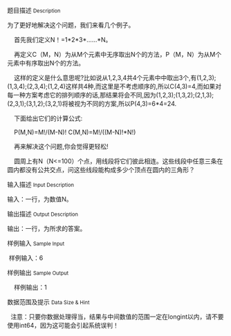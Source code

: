 <div class="panel panel-default">
<div class="area-title">
<span>
题目描述
<small>Description</small>
</span></div>
<div class="panel-body">

<p>为了更好地解决这个问题，我们来看几个例子。</p>
<p>    首先我们定义N！=1*2*3*……*N。</p>
<p>    再定义C（M，N）为从M个元素中无序取出N个的方法，P（M，N）为从M个元素中有序取出N个的方法。</p>
<p>    这样的定义是什么意思呢?比如说从1,2,3,4共4个元素中中取出3个,有(1,2,3);(1,3,4);(2,3,4);(1,2,4)这样共4种,而这里是不考虑顺序的,所以C(4,3)=4,而如果对每一种方案考虑它的排列顺序的话,那结果将会不同,因为(1,2,3);(1,3,2);(2,1,3);(2,3,1);(3,1,2);(3,2,1)将被视为不同的方案,所以P(4,3)=6*4=24.</p>
<p>    下面给出它们的计算公式:</p>
<p>    P(M,N)=M!/(M-N)! C(M,N)=M!/((M-N)!*N!)</p>
<p>    再来解决这个问题,你会觉得更轻松!</p>
<p>    圆周上有N（N&lt;=100）个点，用线段将它们彼此相连。这些线段中任意三条在圆内都没有公共交点，问这些线段能构成多少个顶点在圆内的三角形？</p>

</div>
</div>

<div class="panel panel-default">
<div class="area-title">
<span>
输入描述
<small>Input Description</small>
</span></div>
<div class="panel-body">
<p>输入：一行，为数值N。</p>

</div>
</div>
<div  class="panel panel-default">
<div class="area-title">
<span>
输出描述
<small>Output Description</small>
</span></div>
<div class="panel-body">

<p>输出：一行，为所求的答案。</p>

</div>
</div>


<div class="panel panel-default">
<div class="area-title">
<span>
样例输入
<small>Sample Input</small>
</span></div>
<div class="panel-body">
<p> 样例输入：6</p>

</div>
</div>

<div class="panel panel-default">
<div class="area-title">
<span>
样例输出
<small>Sample Output</small>
</span></div>
<div class="panel-body">
<p>    样例输出：1 </p>

</div>
</div>

<div class="panel panel-default">
<div class="area-title">
<span>
数据范围及提示
<small>Data Size & Hint</small>
</span></div>
<div class="panel-body">
<p>  注意：只要你数据处理得当，结果与中间数值的范围一定在longint以内，请不要使用int64，因为这可能会引起系统误判！</p>
</div>
</div>